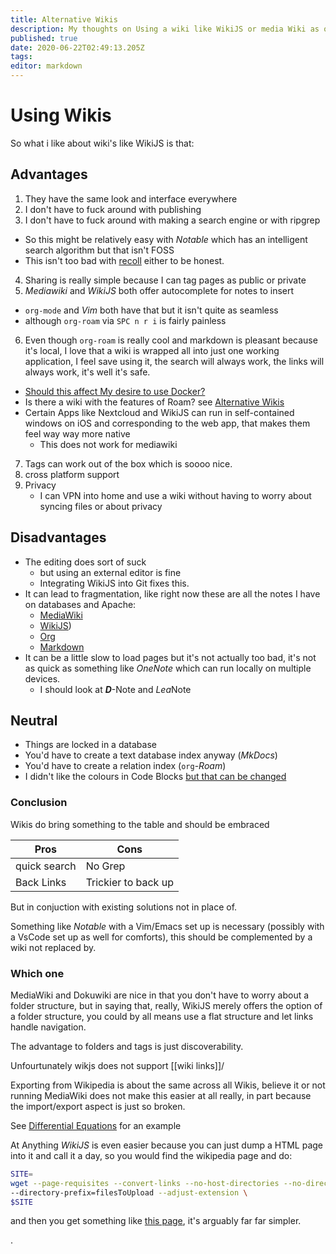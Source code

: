 ```yaml
---
title: Alternative Wikis
description: My thoughts on Using a wiki like WikiJS or media Wiki as opposed to or in conjuction to org-roam/org-deft and markdown.
published: true
date: 2020-06-22T02:49:13.205Z
tags: 
editor: markdown
---
```


# Using Wikis
So what i like about wiki's like WikiJS is that:

## Advantages

1. They have the same look and interface everywhere
2. I don't have to fuck around with publishing
3. I don't have to fuck around with making a search engine or with ripgrep
  + So this might be relatively easy with *Notable* which has an intelligent search algorithm but that isn't FOSS
  + This isn't too bad with [recoll](https://www.lesbonscomptes.com/recoll/) either to be honest.
 4. Sharing is really simple because I can tag pages as public or private
 5. *Mediawiki* and *WikiJS* both offer autocomplete for notes to insert
   + `org-mode` and *Vim* both have that but it isn't quite as seamless
   + although `org-roam` via `SPC n r i` is fairly painless
6. Even though `org-roam` is really cool and markdown is pleasant because it's local, I love that a wiki is wrapped all into just one working application, I feel save using it, the search will always work, the links will always work, it's well it's safe.
  + [Should this affect My desire to use Docker?](/home/IsDockertooSlow)
  + Is there a wiki with the features of Roam? see [Alternative Wikis](NoteTaking/Alternative-Wikis)
  + Certain Apps like Nextcloud and WikiJS can run in self-contained windows on iOS and corresponding to the web app, that makes them feel way way more native
    + This does not work for mediawiki
7. Tags can work out of the box which is soooo nice.  
8. cross platform support
9. Privacy
	+ I can VPN into home and use a wiki without having to worry about syncing files or about privacy 

 
 ## Disadvantages
 + The editing does sort of suck
   + but using an external editor is fine
   + Integrating WikiJS into Git fixes this.
 + It can lead to fragmentation, like right now these are all the notes I have on databases and Apache:
   + [MediaWiki](http://ryansnotes.org/mediawiki/index.php/Exporting)
   + [WikiJS](/home/todo/Apache-Server))
   + [Org](https://ryansnotes.org/Org/roam/20200514132606-apache2.html)
   + [Markdown](http://ryansnotes.org/MD/Document%20Authoring/Hosting_Server.html)
 + It can be a little slow to load pages but it's not actually too bad, it's not as quick as something like *OneNote* which can run locally on multiple devices.
   + I should look at **_D_**-Note and <i>Lea</i>Note

## Neutral
+ Things are locked in a database
+ You'd have to create a text database index anyway (*MkDocs*)
+ You'd have to create a relation index (`org`-*Roam*)
+ I didn't like the colours in Code Blocks [but that can be changed](./Change-Code-Block-Colour-Scheme-Wikijs.md)



### Conclusion
Wikis do bring something to the table and should be embraced


| Pros         | Cons                |
|--------------|---------------------|
| quick search | No Grep             |
| Back Links   | Trickier to back up |


But in conjuction with existing solutions not in place of.

Something like *Notable* with a Vim/Emacs set up is necessary (possibly with a VsCode set up as well for comforts), this should be complemented by a wiki not replaced by.

### Which one

MediaWiki and Dokuwiki are nice in that you don't have to worry about a folder structure, but in saying that, really, WikiJS merely offers the option of a folder structure, you could by all means use a flat structure and let links handle navigation.

The advantage to folders and tags is just discoverability.

Unfourtunately wikjs does not support [[wiki links]]/

Exporting from Wikipedia is about the same across all Wikis, believe it or not running MediaWiki does not make this easier at all really, in part because the import/export aspect is just so broken.

See [Differential Equations](./Differentia-Equations-MW-Export-Pandoc.md) for an example


At Anything *WikiJS* is even easier because you can just dump a HTML page into it and call it a day, so you would find the wikipedia page and do:

```bash
SITE=
wget --page-requisites --convert-links --no-host-directories --no-directories \
--directory-prefix=filesToUpload --adjust-extension \
$SITE
```

and then you get something like [this page](./LogicalConjunctions.md), it's arguably far far simpler.








.